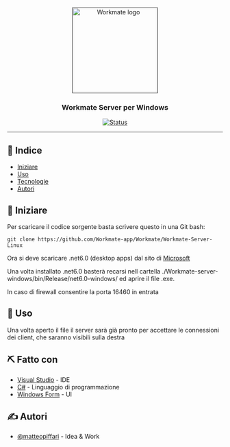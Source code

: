 <p align="center"> 
  <a href="" rel="noopener">
 <img width=200px height=200px src="https://matteopiffari.github.io/assets/img/Workmate.png" alt="Workmate logo"></a>
</p>

<h3 align="center">Workmate Server per Windows</h3>

<div align="center">

[![Status](https://img.shields.io/badge/status-active-success.svg)]()

</div>

---

## 📝 Indice

- [Iniziare](#getting_started)
- [Uso](#usage)
- [Tecnologie](#tech_stack)
- [Autori](#authors)

## 🏁 Iniziare <a name = "getting_started"></a>

Per scaricare il codice sorgente basta scrivere questo in una Git bash:

```console
git clone https://github.com/Workmate-app/Workmate/Workmate-Server-Linux
```

Ora si deve scaricare .net6.0 (desktop apps) dal sito di [Microsoft](https://dotnet.microsoft.com/en-us/download/dotnet/6.0/runtime?cid=getdotnetcore)

Una volta installato .net6.0 basterà recarsi nell cartella ./Workmate-server-windows/bin/Release/net6.0-windows/ ed aprire il file .exe.

In caso di firewall consentire la porta 16460 in entrata

## 🎈 Uso <a name="usage"></a>

Una volta aperto il file il server sarà già pronto per accettare le connessioni dei client, che saranno visibili sulla destra

## ⛏️ Fatto con <a name = "tech_stack"></a>

- [Visual Studio](https://visualstudio.com/) - IDE
- [C#](https://docs.microsoft.com/en-us/dotnet/csharp/) - Linguaggio di programmazione
- [Windows Form](https://docs.microsoft.com/en-us/dotnet/desktop/winforms/?view=netdesktop-6.0) - UI

## ✍️ Autori <a name = "authors"></a>

- [@matteopiffari](https://github.com/matteopiffari) - Idea & Work

